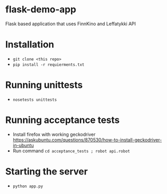 # flask-demo-app
Flask based application that uses FinnKino and Leffatykki API

# Installation

* `git clone <this repo>`
* `pip install -r requierments.txt`

# Running unittests
* `nosetests unittests`

# Running acceptance tests
* Install firefox with working geckodriver https://askubuntu.com/questions/870530/how-to-install-geckodriver-in-ubuntu
* Run command `cd acceptance_tests ; robot api.robot`

# Starting the server

* `python app.py`
